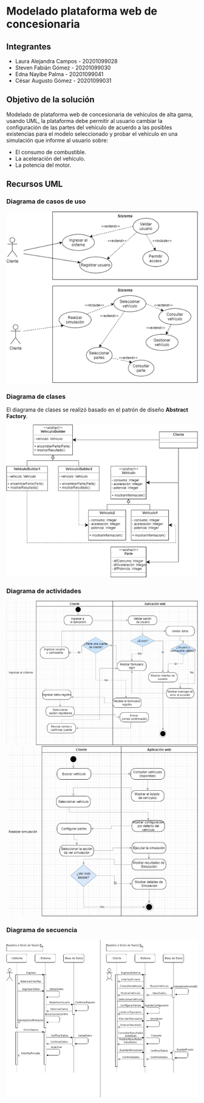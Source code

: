 # Modelado plataforma web de concesionaria

## Integrantes
* Laura Alejandra Campos - 20201099028
* Steven Fabián Gómez - 20201099030
* Edna Nayibe Palma - 20201099041
* César Augusto Gómez - 20201099031

## Objetivo de la solución
Modelado de plataforma web de concesionaria de vehículos de alta gama, usando UML, la plataforma debe permitir al usuario cambiar la configuración de las partes del vehículo de acuerdo a las posibles existencias para el modelo seleccionado y probar el vehículo en una simulación que informe al usuario sobre:
* El consumo de combustible.
* La aceleración del vehículo.
* La potencia del motor.

## Recursos UML

### Diagrama de casos de uso

![DiagramaCasosDeUso](imagenes/DiagramaCasosDeUso.png)

### Diagrama de clases
El diagrama de clases se realizó basado en el patrón de diseño **Abstract Factory**.

![DiagramaClases](imagenes/DiagramaClases.png)

### Diagrama de actividades
![01-Ingresar_sistema](imagenes/01-Ingresar_sistema.jpg)
![02-realizar_simulacion.jpg](imagenes/02-realizar_simulacion.jpg)

### Diagrama de secuencia

![DiagramaSecuencia](imagenes/DiagramaSecuencia.png)
